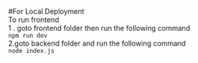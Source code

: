 #For Local Deployment<br/>
To run frontend <br/>
1 . goto frontend folder then run the following command <br/>
```npm run dev```<br/>
2.goto backend folder and run the following command<br/>
```node index.js```
